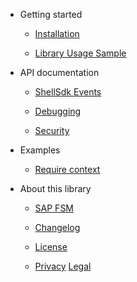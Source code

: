 <!-- docs/_sidebar.md -->

- Getting started

  - [Installation](installation.md)

  - [Library Usage Sample](usage-sample.md)

- API documentation

  - [ShellSdk Events](events.md)

  - [Debugging](debugging.md)

  - [Security](security.md)

- Examples

  - [Require context](examples.md)

- About this library

  - [SAP FSM](fsm.md)

  - [Changelog](changelog)

  - [License](license.md)

  - <span class="sidebarFooter">[Privacy](https://www.sap.com/corporate/en/legal/privacy.html) [Legal](https://www.sap.com/about/legal/impressum.html)</span>
